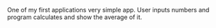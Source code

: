 One of my first applications very simple app. User inputs numbers and program calculates and show the average of it.
